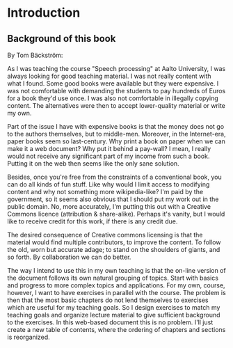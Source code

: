 # Introduction

<div class="contentLayout2">

<div class="columnLayout two-equal" layout="two-equal">

<div class="cell normal" data-type="normal">

<div class="innerCell">

## Background of this book

By Tom Bäckström:

As I was teaching the course "Speech processing" at Aalto University, I
was always looking for good teaching material. I was not really content
with what I found. Some good books were available but they were
expensive. I was not comfortable with demanding the students to pay
hundreds of Euros for a book they'd use once. I was also not comfortable
in illegally copying content. The alternatives were then to accept
lower-quality material or write my own.

Part of the issue I have with expensive books is that the money does not
go to the authors themselves, but to middle-men. Moreover, in the
Internet-era, paper books seem so last-century. Why print a book on
paper when we can make it a web document? Why put it behind a pay-wall?
I mean, I really would not receive any significant part of my income
from such a book. Putting it on the web then seems like the only sane
solution.

Besides, once you're free from the constraints of a conventional book,
you can do all kinds of fun stuff. Like why would I limit access to
modifying content and why not something more wikipedia-like? I'm paid by
the government, so it seems also obvious that I should put my work out
in the public domain. No, more accurately, I'm putting this out with a
Creative Commons licence (attribution & share-alike). Perhaps it's
vanity, but I would like to receive credit for this work, if there is
any credit due.

The desired consequence of Creative commons licensing is that the
material would find multiple contributors, to improve the content. To
follow the old, worn but accurate adage; to stand on the shoulders of
giants, and so forth. By collaboration we can do better.

</div>

</div>

<div class="cell normal" data-type="normal">

<div class="innerCell">

  

</div>

</div>

</div>

<div class="columnLayout two-equal" layout="two-equal">

<div class="cell normal" data-type="normal">

<div class="innerCell">

The way I intend to use this in my own teaching is that the on-line
version of the document follows its own natural grouping of topics.
Start with basics and progress to more complex topics and applications.
For my own, course, however, I want to have exercises in parallel with
the course. The problem is then that the most basic chapters do not lend
themselves to exercises which are useful for my teaching goals. So I
design exercises to match my teaching goals and organize lecture
material to give sufficient background to the exercises. In this
web-based document this is no problem. I'll just create a new table of
contents, where the ordering of chapters and sections is reorganized.

</div>

</div>

<div class="cell normal" data-type="normal">

<div class="innerCell">

  

</div>

</div>

</div>

<div class="columnLayout two-equal" layout="two-equal">

<div class="cell normal" data-type="normal">

<div class="innerCell">

  

</div>

</div>

<div class="cell normal" data-type="normal">

<div class="innerCell">

  

</div>

</div>

</div>

</div>
